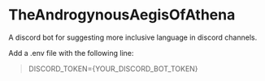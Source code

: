 # TheAndrogynousAegisOfAthena
A discord bot for suggesting more inclusive language in discord channels.

Add a .env file with the following line:
> DISCORD_TOKEN={YOUR_DISCORD_BOT_TOKEN}
